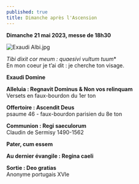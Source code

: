 ```yaml
---
published: true
title: Dimanche après l'Ascension
---
```

**Dimanche 21 mai 2023, messe de 18h30**

![Exaudi Albi.jpg]({{site.baseurl}}/images/Exaudi%20Albi.jpg)

*Tibi dixit cor meum : quaesivi vultum tuum**  
En mon coeur je t’ai dit : je cherche ton visage.

**Exaudi Domine**

**Alleluia : Regnavit Dominus & Non vos relinquam**  
Versets en faux-bourdon du 1er ton

**Offertoire : Ascendit Deus**  
psaume 46 - faux-bourdon parisien du 8e ton

**Communion : Regi saeculorum**  
Claudin de Sermisy 1490-1562

**Pater, cum essem**

**Au dernier évangile : Regina caeli**

**Sortie :  Deo gratias**  
Anonyme portugais XVIe
